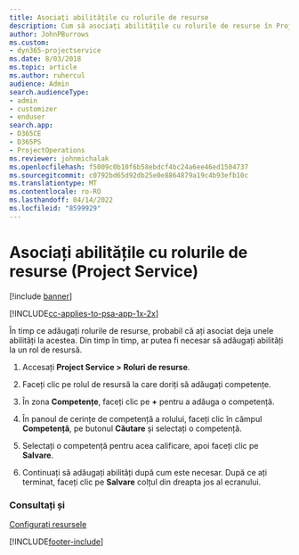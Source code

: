 ```yaml
---
title: Asociați abilitățile cu rolurile de resurse
description: Cum să asociați abilitățile cu rolurile de resurse în Project Service
author: JohnPBurrows
ms.custom:
- dyn365-projectservice
ms.date: 8/03/2018
ms.topic: article
ms.author: ruhercul
audience: Admin
search.audienceType:
- admin
- customizer
- enduser
search.app:
- D365CE
- D365PS
- ProjectOperations
ms.reviewer: johnmichalak
ms.openlocfilehash: f5009c0b10f6b58ebdcf4bc24a6ee46ed1504737
ms.sourcegitcommit: c0792bd65d92db25e0e8864879a19c4b93efb10c
ms.translationtype: MT
ms.contentlocale: ro-RO
ms.lasthandoff: 04/14/2022
ms.locfileid: "8599929"
---
```

# <a name="associate-skills-with-resource-roles-project-service"></a>Asociați abilitățile cu rolurile de resurse (Project Service)

[!include [banner](../includes/psa-now-project-operations.md)]

[!INCLUDE[cc-applies-to-psa-app-1x-2x](../includes/cc-applies-to-psa-app-1x-2x.md)]

În timp ce adăugați rolurile de resurse, probabil că ați asociat deja unele abilități la acestea. Din timp în timp, ar putea fi necesar să adăugați abilități la un rol de resursă.  
  
1.  Accesați **Project Service > Roluri de resurse**.  
  
2.  Faceți clic pe rolul de resursă la care doriți să adăugați competențe.  
  
3.  În zona **Competențe**, faceți clic pe **+** pentru a adăuga o competență.  
  
4.  În panoul de cerințe de competență a rolului, faceți clic în câmpul **Competență**, pe butonul **Căutare** și selectați o competență.  
  
5.  Selectați o competență pentru acea calificare, apoi faceți clic pe **Salvare**.  
  
6.  Continuați să adăugați abilități după cum este necesar. După ce ați terminat, faceți clic pe **Salvare** colțul din dreapta jos al ecranului.  
  
### <a name="see-also"></a>Consultați și  
 [Configurați resursele](../psa/set-up-resources.md)


[!INCLUDE[footer-include](../includes/footer-banner.md)]

